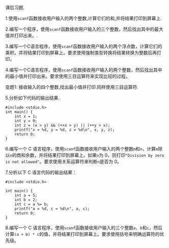 课后习题.

1.使用`scanf`函数接收用户输入的两个整数,计算它们的和,并将结果打印到屏幕上.

2.编写一个程序，使用`scanf`函数接收用户输入的三个整数，然后找出其中的最大值并打印出来。.

3.编写一个C语言程序，使用`scanf`函数接收用户输入的两个浮点数，计算它们的乘积，并将结果打印到屏幕上。要求使用强制类型转换将结果转换为整数后再打印。

4.编写一个C语言程序，使用`scanf`函数接收用户输入的两个整数，然后找出其中的最小值并打印出来。要求使用三目运算符来实现比较的过程。 

变题1: 接收输入的四个整数,找出最小值并打印.同样使用三目运算符.

5.分析如下代码的输出结果.

```
#include <stdio.h>
int main() {
    int x = 1;
    int y = 0;
    int z = (x > y) && (++x > y) || (++y > x);
    printf("x = %d, y = %d, z = %d\n", x, y, z);
    return 0;
}
```

6.编写一个 C 语言程序，使用`scanf`函数接收用户输入的两个整数`m`和`n`，计算`m`除以`n`的商和余数，并将结果打印到屏幕上。如果`n`为 0，则打印`"Division by zero is not allowed"`。要求使用关系运算符来判断`n`是否为 0。

7.分析以下 C 语言代码的输出结果：

```
#include <stdio.h>

int main() {
    int a = 5;
    int b = 2;
    int c = a %= b;
    printf("a = %d, c = %d\n", a, c);
    return 0;
}
```

8.编写一个 C 语言程序，使用`scanf`函数接收用户输入的三个整数`a`、`b`和`c`，然后计算`(a + b) * c`的值，并将结果打印到屏幕上。要求使用括号来明确运算符的优先级。